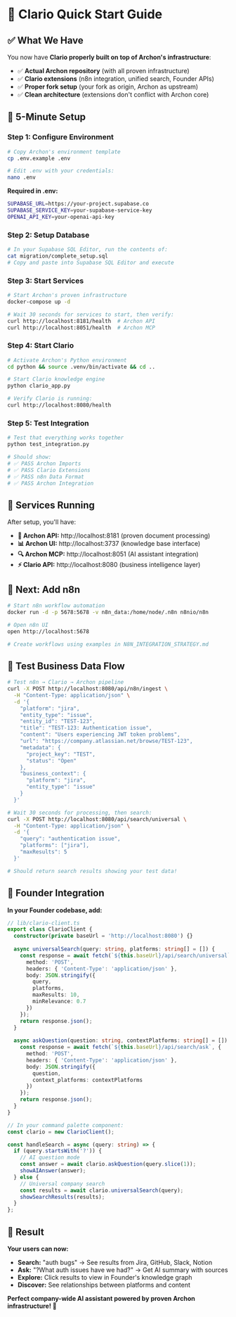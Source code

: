 # 🚀 Clario Quick Start Guide

## ✅ **What We Have**

You now have **Clario properly built on top of Archon's infrastructure**:
- ✅ **Actual Archon repository** (with all proven infrastructure)  
- ✅ **Clario extensions** (n8n integration, unified search, Founder APIs)
- ✅ **Proper fork setup** (your fork as origin, Archon as upstream)
- ✅ **Clean architecture** (extensions don't conflict with Archon core)

## 🎯 **5-Minute Setup**

### **Step 1: Configure Environment**
```bash
# Copy Archon's environment template
cp .env.example .env

# Edit .env with your credentials:
nano .env
```

**Required in .env:**
```bash
SUPABASE_URL=https://your-project.supabase.co
SUPABASE_SERVICE_KEY=your-supabase-service-key
OPENAI_API_KEY=your-openai-api-key
```

### **Step 2: Setup Database**
```bash
# In your Supabase SQL Editor, run the contents of:
cat migration/complete_setup.sql
# Copy and paste into Supabase SQL Editor and execute
```

### **Step 3: Start Services**
```bash
# Start Archon's proven infrastructure
docker-compose up -d

# Wait 30 seconds for services to start, then verify:
curl http://localhost:8181/health  # Archon API
curl http://localhost:8051/health  # Archon MCP
```

### **Step 4: Start Clario**
```bash
# Activate Archon's Python environment
cd python && source .venv/bin/activate && cd ..

# Start Clario knowledge engine
python clario_app.py

# Verify Clario is running:
curl http://localhost:8080/health
```

### **Step 5: Test Integration**
```bash
# Test that everything works together
python test_integration.py

# Should show:
# ✅ PASS Archon Imports
# ✅ PASS Clario Extensions  
# ✅ PASS n8n Data Format
# ✅ PASS Archon Integration
```

## 🎯 **Services Running**

After setup, you'll have:
- **🧠 Archon API:** http://localhost:8181 (proven document processing)
- **📊 Archon UI:** http://localhost:3737 (knowledge base interface)
- **🔍 Archon MCP:** http://localhost:8051 (AI assistant integration)
- **⚡ Clario API:** http://localhost:8080 (business intelligence layer)

## 🔧 **Next: Add n8n**

```bash
# Start n8n workflow automation
docker run -d -p 5678:5678 -v n8n_data:/home/node/.n8n n8nio/n8n

# Open n8n UI
open http://localhost:5678

# Create workflows using examples in N8N_INTEGRATION_STRATEGY.md
```

## 🎯 **Test Business Data Flow**

```bash
# Test n8n → Clario → Archon pipeline
curl -X POST http://localhost:8080/api/n8n/ingest \
  -H "Content-Type: application/json" \
  -d '{
    "platform": "jira",
    "entity_type": "issue", 
    "entity_id": "TEST-123",
    "title": "TEST-123: Authentication issue",
    "content": "Users experiencing JWT token problems",
    "url": "https://company.atlassian.net/browse/TEST-123",
    "metadata": {
      "project_key": "TEST",
      "status": "Open"
    },
    "business_context": {
      "platform": "jira",
      "entity_type": "issue"
    }
  }'

# Wait 30 seconds for processing, then search:
curl -X POST http://localhost:8080/api/search/universal \
  -H "Content-Type: application/json" \
  -d '{
    "query": "authentication issue",
    "platforms": ["jira"],
    "maxResults": 5
  }'

# Should return search results showing your test data!
```

## 🔗 **Founder Integration**

**In your Founder codebase, add:**

```typescript
// lib/clario-client.ts
export class ClarioClient {
  constructor(private baseUrl = 'http://localhost:8080') {}
  
  async universalSearch(query: string, platforms: string[] = []) {
    const response = await fetch(`${this.baseUrl}/api/search/universal`, {
      method: 'POST',
      headers: { 'Content-Type': 'application/json' },
      body: JSON.stringify({
        query,
        platforms,
        maxResults: 10,
        minRelevance: 0.7
      })
    });
    return response.json();
  }
  
  async askQuestion(question: string, contextPlatforms: string[] = []) {
    const response = await fetch(`${this.baseUrl}/api/search/ask`, {
      method: 'POST',
      headers: { 'Content-Type': 'application/json' },
      body: JSON.stringify({
        question,
        context_platforms: contextPlatforms
      })
    });
    return response.json();
  }
}

// In your command palette component:
const clario = new ClarioClient();

const handleSearch = async (query: string) => {
  if (query.startsWith('?')) {
    // AI question mode
    const answer = await clario.askQuestion(query.slice(1));
    showAIAnswer(answer);
  } else {
    // Universal company search
    const results = await clario.universalSearch(query);
    showSearchResults(results);
  }
};
```

## 🎉 **Result**

**Your users can now:**
- **Search:** "auth bugs" → See results from Jira, GitHub, Slack, Notion
- **Ask:** "?What auth issues have we had?" → Get AI summary with sources  
- **Explore:** Click results to view in Founder's knowledge graph
- **Discover:** See relationships between platforms and content

**Perfect company-wide AI assistant powered by proven Archon infrastructure! 🎯**
